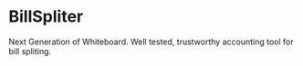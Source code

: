# BillSpliter

Next Generation of Whiteboard. Well tested, trustworthy accounting tool for bill spliting.
